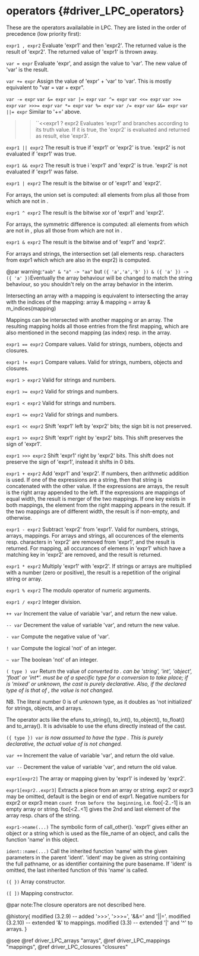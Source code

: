 operators {#driver_LPC_operators}
=================================
These are the operators availailable in LPC. They are listed in the order of precedence (low priority first):

`expr1 , expr2`
Evaluate 'expr1' and then 'expr2'. The returned value is the result of 'expr2'. The returned value of 'expr1' is thrown away.

`var = expr`
Evaluate 'expr', and assign the value to 'var'. The new value of 'var' is the result.

`var += expr`
Assign the value of 'expr' + 'var' to 'var'. This is mostly equivalent to "var = var + expr".

`var -= expr`
`var &= expr`
`var |= expr`
`var ^= expr`
`var <<= expr`
`var >>= expr`
`var >>>= expr`
`var *= expr`
`var %= expr`
`var /= expr`
`var &&= expr`
`var ||= expr`
Similar to '+=' above.

>>``<<expr1 ? expr2
Evaluates 'expr1' and branches according to its truth value. If it is true, the 'expr2' is evaluated and returned as result, else 'expr3'.

`expr1 || expr2`
The result is true if 'expr1' or 'expr2' is true. 'expr2' is not evaluated if 'expr1' was true.

`expr1 && expr2`
The result is true i 'expr1' and 'expr2' is true. 'expr2' is not evaluated if 'expr1' was false.

`expr1 | expr2`
The result is the bitwise or of 'expr1' and 'expr2'.

For arrays, the union set is computed: all elements from <expr1> plus all those from <expr2> which are not in <expr1>.

`expr1 ^ expr2`
The result is the bitwise xor of 'expr1' and 'expr2'.

For arrays, the symmetric difference is computed: all elements from <expr1> which are not in <expr2>, plus all those from <expr2> which are not in <expr1>.

`expr1 & expr2`
The result is the bitwise and of 'expr1' and 'expr2'.

For arrays and strings, the intersection set (all elements resp. characters from expr1 which which are also in the expr2) is computed.

@par warning:`"aab" & "a" -> "aa"` but `({ 'a','a','b' }) & ({ 'a' }) -> ({ 'a' })`Eventually the array behaviour will be changed to match the string behaviour, so you shouldn't rely on the array behavior in the interim.

Intersecting an array with a mapping is equivalent to intersecting the array with the indices of the mapping: array & mapping = array & m_indices(mapping)

Mappings can be intersected with another mapping or an array. The resulting mapping holds all those entries from the first mapping, which are also mentioned in the second mapping (as index) resp. in the array.

`expr1 == expr2`
Compare values. Valid for strings, numbers, objects and closures.

`expr1 != expr1`
Compare values. Valid for strings, numbers, objects and closures.

`expr1 > expr2`
Valid for strings and numbers.

`expr1 >= expr2`
Valid for strings and numbers.

`expr1 < expr2`
Valid for strings and numbers.

`expr1 <= expr2`
Valid for strings and numbers.

`expr1 << expr2`
Shift 'expr1' left by 'expr2' bits; the sign bit is not preserved.

`expr1 >> expr2`
Shift 'expr1' right by 'expr2' bits. This shift preserves the sign of 'expr1'.

`expr1 >>> expr2`
Shift 'expr1' right by 'expr2' bits. This shift does not preserve the sign of 'expr1', instead it shifts in 0 bits.

`expr1 + expr2`
Add 'expr1' and 'expr2'. If numbers, then arithmetic addition is used. If one of the expressions are a string, then that string is concatenated with the other value. If the expressions are arrays, the result is the right array appended to the left. If the expressions are mappings of equal width, the result is merger of the two mappings. If one key exists in both mappings, the element from the right mapping appears in the result. If the two mappings are of different width, the result is <expr1> if non-empty, and <expr2> otherwise.

`expr1 - expr2`
Subtract 'expr2' from 'expr1'. Valid for numbers, strings, arrays, mappings. For arrays and strings, all occurences of the elements resp. characters in 'expr2' are removed from 'expr1', and the result is returned. For mapping, all occurances of elemens in 'expr1' which have a matching key in 'expr2' are removed, and the result is returned.

`expr1 * expr2`
Multiply 'expr1' with 'expr2'. If strings or arrays are multiplied with a number (zero or positive), the result is a repetition of the original string or array.

`expr1 % expr2`
The modulo operator of numeric arguments.

`expr1 / expr2`
Integer division.

`++ var`
Increment the value of variable 'var', and return the new value.

`-- var`
Decrement the value of variable 'var', and return the new value.

`- var`
Compute the negative value of 'var'.

`! var`
Compute the logical 'not' of an integer.

`~ var`
The boolean 'not' of an integer.

`( type ) var`
Return the value of <var> converted to <type>. <type> can be 'string', 'int', 'object', 'float' or 'int*'. <var> must be of a specific type for a conversion to take place; if <var> is 'mixed' or unknown, the cast is purely declarative. Also, if the declared type of <var> is that of <type>, the value is not changed.

NB. The literal number 0 is of unknown type, as it doubles as 'not initialized' for strings, objects, and arrays.

The operator acts like the efuns to_string(), to_int(), to_object(), to_float() and to_array(). It is advisable to use the efuns directly instead of the cast.

`({ type }) var`
<var> is now assumed to have the type <type>. This is purely declarative, the actual value of <var> is not changed.

`var ++`
Increment the value of variable 'var', and return the old value.

`var --`
Decrement the value of variable 'var', and return the old value.

`expr1[expr2]`
The array or mapping given by 'expr1' is indexed by 'expr2'.

`expr1[expr2..expr3]`
Extracts a piece from an array or string. expr2 or expr3 may be omitted, default is the begin or end of expr1. Negative numbers for expr2 or expr3 mean `count from before the beginning`, i.e. foo[-2..-1] is an empty array or string. foo[<2..<1] gives the 2nd and last element of the array resp. chars of the string.

`expr1->name(...)`
The symbolic form of call_other(). 'expr1' gives either an object or a string which is used as the file_name of an object, and calls the function 'name' in this object.

`ident::name(...)`
Call the inherited function 'name' with the given parameters in the parent 'ident'. 'ident' may be given as string containing the full pathname, or as identifier containing the pure basename. If 'ident' is omitted, the last inherited function of this 'name' is called.

`({ })`
Array constructor.

`([ ])`
Mapping constructor.

@par note:The closure operators are not described here.

@history{
modified (3.2.9) -- added '>>>', '>>>=', '&&=' and '||='.
modified (3.2.10) -- extended '&' to mappings.
modified (3.3) -- extended '|' and '^' to arrays.
}

@see @ref driver_LPC_arrays "arrays", @ref driver_LPC_mappings "mappings", @ref driver_LPC_closures "closures"
